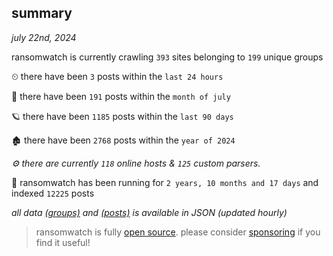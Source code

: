 
## summary
_july 22nd, 2024_

ransomwatch is currently crawling `393` sites belonging to `199` unique groups

⏲ there have been `3` posts within the `last 24 hours`

🦈 there have been `191` posts within the `month of july`

🪐 there have been `1185` posts within the `last 90 days`

🏚 there have been `2768` posts within the `year of 2024`

_⚙️ there are currently `118` online hosts & `125` custom parsers._

🦕 ransomwatch has been running for `2 years, 10 months and 17 days` and indexed `12225` posts

_all data  [(groups)](http://ransomwhat.telemetry.ltd/groups) and [(posts)](http://ransomwhat.telemetry.ltd/posts) is available in JSON (updated hourly)_

> ransomwatch is fully [open source](https://github.com/joshhighet/ransomwatch#ransomwatch--). please consider [sponsoring](https://github.com/sponsors/joshhighet) if you find it useful!
